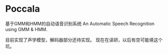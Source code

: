 # Poccala
基于GMM和HMM的自动语音识别系统
An Automatic Speech Recognition using GMM &amp; HMM.

目前实现了声学模型，解码器部分还待实现。
现在在读研，以后有空可能填这个坑。

